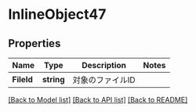 # InlineObject47

## Properties

Name | Type | Description | Notes
------------ | ------------- | ------------- | -------------
**FileId** | **string** | 対象のファイルID | 

[[Back to Model list]](../README.md#documentation-for-models) [[Back to API list]](../README.md#documentation-for-api-endpoints) [[Back to README]](../README.md)


